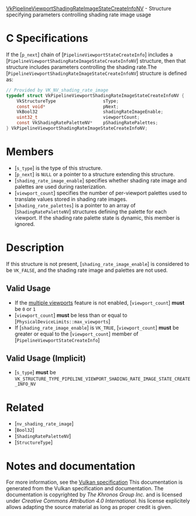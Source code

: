 [VkPipelineViewportShadingRateImageStateCreateInfoNV](https://www.khronos.org/registry/vulkan/specs/1.3-extensions/man/html/VkPipelineViewportShadingRateImageStateCreateInfoNV.html) - Structure specifying parameters controlling shading rate image usage

# C Specifications
If the [`p_next`] chain of [`PipelineViewportStateCreateInfo`] includes
a [`PipelineViewportShadingRateImageStateCreateInfoNV`] structure, then
that structure includes parameters controlling the shading rate.The [`PipelineViewportShadingRateImageStateCreateInfoNV`] structure is
defined as:
```c
// Provided by VK_NV_shading_rate_image
typedef struct VkPipelineViewportShadingRateImageStateCreateInfoNV {
    VkStructureType                  sType;
    const void*                      pNext;
    VkBool32                         shadingRateImageEnable;
    uint32_t                         viewportCount;
    const VkShadingRatePaletteNV*    pShadingRatePalettes;
} VkPipelineViewportShadingRateImageStateCreateInfoNV;
```

# Members
- [`s_type`] is the type of this structure.
- [`p_next`] is `NULL` or a pointer to a structure extending this structure.
- [`shading_rate_image_enable`] specifies whether shading rate image and palettes are used during rasterization.
- [`viewport_count`] specifies the number of per-viewport palettes used to translate values stored in shading rate images.
- [`shading_rate_palettes`] is a pointer to an array of [`ShadingRatePaletteNV`] structures defining the palette for each viewport. If the shading rate palette state is dynamic, this member is ignored.

# Description
If this structure is not present, [`shading_rate_image_enable`] is considered
to be `VK_FALSE`, and the shading rate image and palettes are not used.
## Valid Usage
-    If the [multiple viewports](https://www.khronos.org/registry/vulkan/specs/1.3-extensions/html/vkspec.html#features-multiViewport) feature is not enabled, [`viewport_count`] **must**  be `0` or `1`
-  [`viewport_count`] **must**  be less than or equal to [`PhysicalDeviceLimits::max_viewports`]
-    If [`shading_rate_image_enable`] is `VK_TRUE`, [`viewport_count`] **must**  be greater or equal to the [`viewport_count`] member of [`PipelineViewportStateCreateInfo`]

## Valid Usage (Implicit)
-  [`s_type`] **must**  be `VK_STRUCTURE_TYPE_PIPELINE_VIEWPORT_SHADING_RATE_IMAGE_STATE_CREATE_INFO_NV`

# Related
- [`nv_shading_rate_image`]
- [`Bool32`]
- [`ShadingRatePaletteNV`]
- [`StructureType`]

# Notes and documentation
For more information, see the [Vulkan specification](https://www.khronos.org/registry/vulkan/specs/1.3-extensions/html/vkspec.html)
This documentation is generated from the Vulkan specification and documentation.
The documentation is copyrighted by *The Khronos Group Inc.* and is licensed under *Creative Commons Attribution 4.0 International*.
his license explicitely allows adapting the source material as long as proper credit is given.
        